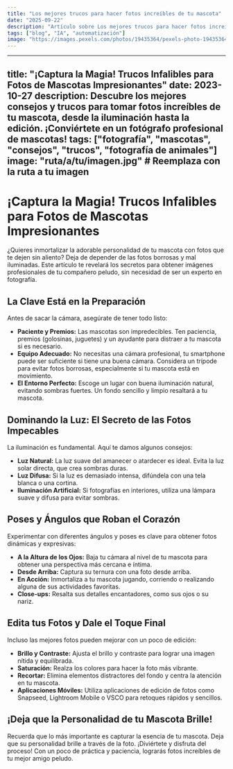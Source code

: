 ```yaml
---
title: "Los mejores trucos para hacer fotos increíbles de tu mascota"
date: "2025-09-22"
description: "Artículo sobre Los mejores trucos para hacer fotos increíbles de tu mascota"
tags: ["blog", "IA", "automatización"]
image: "https://images.pexels.com/photos/19435364/pexels-photo-19435364.jpeg?auto=compress&cs=tinysrgb&h=350"
---
```


---
title: "¡Captura la Magia! Trucos Infalibles para Fotos de Mascotas Impresionantes"
date: 2023-10-27
description:  Descubre los mejores consejos y trucos para tomar fotos increíbles de tu mascota, desde la iluminación hasta la edición. ¡Conviértete en un fotógrafo profesional de mascotas!
tags: ["fotografía", "mascotas", "consejos", "trucos", "fotografía de animales"]
image: "ruta/a/tu/imagen.jpg" # Reemplaza con la ruta a tu imagen
---

# ¡Captura la Magia! Trucos Infalibles para Fotos de Mascotas Impresionantes

¿Quieres inmortalizar la adorable personalidad de tu mascota con fotos que te dejen sin aliento?  Deja de depender de las fotos borrosas y mal iluminadas.  Este artículo te revelará los secretos para obtener imágenes profesionales de tu compañero peludo, sin necesidad de ser un experto en fotografía.


## La Clave Está en la Preparación

Antes de sacar la cámara, asegúrate de tener todo listo:

* **Paciente y Premios:**  Las mascotas son impredecibles. Ten paciencia, premios (golosinas, juguetes) y un ayudante para distraer a tu mascota si es necesario.
* **Equipo Adecuado:**  No necesitas una cámara profesional, tu smartphone puede ser suficiente si tiene una buena cámara.  Considera un trípode para evitar fotos borrosas, especialmente si tu mascota está en movimiento.
* **El Entorno Perfecto:** Escoge un lugar con buena iluminación natural, evitando sombras fuertes. Un fondo sencillo y limpio resaltará a tu mascota.


## Dominando la Luz: El Secreto de las Fotos Impecables

La iluminación es fundamental.  Aquí te damos algunos consejos:

* **Luz Natural:** La luz suave del amanecer o atardecer es ideal. Evita la luz solar directa, que crea sombras duras.
* **Luz Difusa:** Si la luz es demasiado intensa, difúndela con una tela blanca o una cortina.
* **Iluminación Artificial:** Si fotografías en interiores, utiliza una lámpara suave y difusa para evitar sombras.


## Poses y Ángulos que Roban el Corazón

Experimentar con diferentes ángulos y poses es clave para obtener fotos dinámicas y expresivas:

* **A la Altura de los Ojos:** Baja tu cámara al nivel de tu mascota para obtener una perspectiva más cercana e íntima.
* **Desde Arriba:** Captura su ternura con una foto desde arriba.
* **En Acción:** Inmortaliza a tu mascota jugando, corriendo o realizando alguna de sus actividades favoritas.
* **Close-ups:** Resalta sus detalles encantadores, como sus ojos o su nariz.


## Edita tus Fotos y Dale el Toque Final

Incluso las mejores fotos pueden mejorar con un poco de edición:

* **Brillo y Contraste:** Ajusta el brillo y contraste para lograr una imagen nítida y equilibrada.
* **Saturación:**  Realza los colores para hacer la foto más vibrante.
* **Recortar:**  Elimina elementos distractores del fondo y centra la atención en tu mascota.
* **Aplicaciones Móviles:** Utiliza aplicaciones de edición de fotos como Snapseed, Lightroom Mobile o VSCO para retoques rápidos y sencillos.


## ¡Deja que la Personalidad de tu Mascota Brille!

Recuerda que lo más importante es capturar la esencia de tu mascota.  Deja que su personalidad brille a través de la foto.  ¡Diviértete y disfruta del proceso!  Con un poco de práctica y paciencia, lograrás fotos increíbles de tu mejor amigo peludo.
